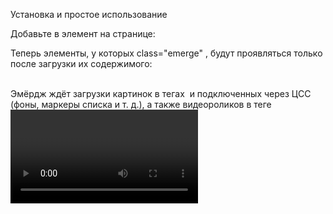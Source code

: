 Установка и простое использование

Добавьте в элемент <head> на странице:

<script src="/путь/к/jquery.js"></script>
<script src="/путь/к/emerge.js"></script>
Теперь элементы, у которых class="emerge" , будут проявляться только после загрузки их содержимого:

<div class="emerge">
  ... Покажется после загрузки ...
</div>
Эмёрдж ждёт загрузки картинок в тегах <img /> и подключенных через ЦСС (фоны, маркеры списка и т. д.), а также видеороликов в теге <video /> .

Если подключаете скрипт в конце документа, в <head> добавьте:

<style>.emerge { opacity: 0; }</style>
Индикаторы загрузки

Пропишите data-spin="true" в элементах, которым нужен индикатор загрузки:

<div class="emerge" data-spin="true">
  ... Будет индикатор загрузки ...
</div>
Встроенный спиннер выглядит так: 

Эти атрибуты управляют индикатором:

data-spin-size="24" 
Диаметр в пикселях. По умолчанию 24.
data-spin-color="#000" 
Цвет. По умолчанию чёрный.
data-spin-direction="clockwise" 
Направление вращения. Варианты: clockwise (по умолчанию) и counter-clockwise
Чтобы использовать свой индикатор, заверните его код в скрытый див:

<div id="custom-spinner" style="display: none">
  ... Код своего индикатора загрузки ...
</div>
И привяжите его к нужному Эмёрдж-элементу:

data-spin-element="custom-spinner" 
Использовать содержимое дива с id="custom-spinner" в качестве индикатора загрузки
Эмёрдж клонирует этот див для каждого элемента и выставит соответствующие размеры. Поэтому если вы хотите, чтобы индикатор отображался по центру, вам нужно самостоятельно добиться этого, например:

<div id="custom-spinner" style="position: relative; display: none">
  <img src="data:image..." width="24" height="24"
    style="position: absolute; left: 50%; top: 50%; margin: -12px"
  />
</div>
Чтобы использовать spin.js, «заведите» его внутри вашего дива (см. пример в блоге).

Эффекты

Эти атрибуты управляют анимационными эффектами:

data-effect="slide" 
Использовать такой встроенный эффект. Встроенные эффекты: relax, slide, zoom и screw.
data-duration="500" 
Длительность анимации в миллисекундах. По умолчанию 500 мс.
data-up="20px" or data-down="5em" 
Для эффекта slide указывает, насколько элемент должен скользить вверх или вниз. По умолчанию 20 пикселей вверх. Использование одновременно обоих атрибутов не имеет смысла.
data-left="10%" or data-right="5cm" 
Для эффекта slide указывает, насколько элемент должен скользить влево или вправо. По умолчанию ноль (т. е. без горизонтального скольжения). Использование одновременно обоих атрибутов не имеет смысла.
data-scale="0.5" 
Для эффектов relax, zoom и screw исходный масштаб. По умолчанию 0,92 для эффекта relax и 0,5 для эффектов zoom и screw.
data-angle="90" 
Для эффекта screw исходных угол в градусах. По умолчанию 90°. Используйте знак для изменения направления вращения.
data-origin="top" 
Для эффектов relax, zoom и screw точка, относительно которой происходит трансформация. По умолчанию «top» для эффекта relax и «center center» для эффектов zoom и screw.
data-opaque="true" 
Все встроенные эффекты включают переход из полностью прозрачного в полностью непрозрачное состояние. Этот атрибут делает элемент изначально полностью непрозрачным. Полезно, например, если вы хотите, чтобы элемент прилетел из-за края экрана.
data-style-1 
data-style-2 
Использовать указанный ЦСС для анимационных эффектов (см. пример ниже). Эти атрибуты игнорируются, если используется data-effect .
Пример:

<div class="emerge" data-effect="slide">
  ... Появится со скольжением ...
</div>
Использование data-атрибутов для изменения параметров анимации:

<div class="emerge"
  data-effect="relax" data-scale=".5" data-origin="bottom"
>
  ... Вырастет вертикально от половины высоты ...
</div>
Использование указанного ЦСС (перепроверьте префиксы):

<div class="emerge"
  data-opaque="true"
  data-style-1="-webkit-transform: rotate3d(1,1,0,90deg)"
  data-style-2="-webkit-transform: rotate3d(0,0,0,0);
    transition: opacity .5s ease-out,
      -webkit-transform 2s cubic-bezier(0.0, 0.0, 0.001, 1.0)"
>
  ... Космический эффект ...
</div>
Порядок и время

Иногда нужно, чтобы один элемент дождался другого перед появлением. Следующие атрибуты управляют порядком и временем:

data-await="element-id" 
Ждать, пока элемент с id="element-id" загрузится (но не конца его анимации появления). Ожидаемый элемент должен иметь class="emerge" , иначе атрибут будет проигнорирован. Здесь можно указывать только один элемент, но тот элемент может в свою очередь ждать другого.
data-continue="true" 
Ждать, пока предыдущий элемент class="emerge" (по порядку в ХТМЛ-документе) загрузится (но не конца его анимации появления). Это равносильно использованию data-await со значением id предыдущего элемента, но позволяет не прописывать ему это значение (проще!). Этот атрибут игнорируется, если используется data-await .
data-hold="500" 
Задержаться на столько миллисекунд (хотя бы столько времени должно пройти с тех пор, как готов элемент, которого ждёт данный).
data-expose="true" 
Задержаться до тех пор, пока пользователь не доскролит до элемента. Если установлена временная задержка, она будет отсчитывать только после появления элемента в области видимости.
Пример:

<div class="emerge">
  ... Тра-ля-ля...
</div>
<div class="emerge" data-continue="true">
  ... Дождётся предыдущего элемента ...
</div>
Чуть сложнее:

<div class="emerge" data-await="thing" data-hold="500">
  ... Дождётся элемента thing, появится через 500 мс ...
</div>
<div class="emerge" id="thing">
  ... Появится первым ...
</div>
Чтобы элементы появились одновременно независимо от того, какой загрузится первым, их нужно заставить ждать друг друга:

<div class="emerge" id="one" data-await="two">
  ... Появится одновременно со следующим ...
</div>
<div class="emerge" id="two" data-await="one">
  ... Появится одновременно со предыдущим ...
</div>
Событие готовности видео

По умолчанию Эмёрдж ждёт полной загрузки видеороликов перед тем, как их показать (событие canplaythrough ). С помощью аттрибута data-emerge-event у видеоролика это событие можно изменить, например:

<video ... data-emerge-event="loadedmetadata">
  ...
</video>
См. документацию по медиасобытиям в МДН.

Повтор

Добавьте class="emerge-replay" любому элементу, и по клику на нём все анимации страницы будут воспроизведены заново:

<a href="#" class="emerge-replay">Replay</a>
Полезно для отладки процесса появления страницы.

Требования к браузерам и Джейквери
Полностью поддерживаются последние браузеры на Вебките и Фаерфокс. В неподдерживаемых браузерах страница загрузится как если бы Эмёрджа не было. Аналогично с выключенными скриптами.

Эмёрдж создан с Джейквери версии 1.10.1. Возможно, он заработает с более старыми.
